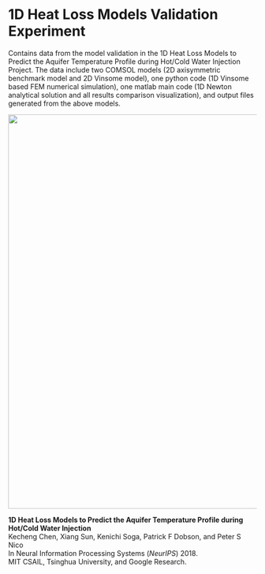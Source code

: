 # 1D Heat Loss Models Validation Experiment
Contains data from the model validation in the 1D Heat Loss Models to Predict the Aquifer Temperature Profile during Hot/Cold Water Injection Project. The data include two COMSOL models (2D axisymmetric benchmark model and 2D Vinsome model), one python code (1D Vinsome based FEM numerical simulation), one matlab main code (1D Newton analytical solution and all results comparison visualization), and output files generated from the above models.

<img src="assets/vkitti_edit.jpg" width="800px"/>

**1D Heat Loss Models to Predict the Aquifer Temperature Profile during Hot/Cold Water Injection**  
Kecheng Chen, Xiang Sun, Kenichi Soga, Patrick F Dobson, and Peter S Nico   
In Neural Information Processing Systems (*NeurIPS*) 2018.  
MIT CSAIL, Tsinghua University, and Google Research.
